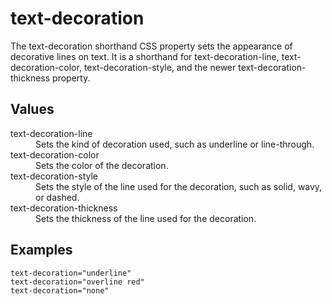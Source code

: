 # text-decoration

The text-decoration shorthand CSS property sets the appearance of decorative lines on text. It is a shorthand for text-decoration-line, text-decoration-color, text-decoration-style, and the newer text-decoration-thickness property.

## Values

<dl>
<dt>text-decoration-line</dt>
<dd>Sets the kind of decoration used, such as underline or line-through.</dd>
<dt>text-decoration-color</dt>
<dd>Sets the color of the decoration.</dd>
<dt>text-decoration-style</dt>
<dd>Sets the style of the line used for the decoration, such as solid, wavy, or dashed.</dd>
<dt>text-decoration-thickness</dt>
<dd>Sets the thickness of the line used for the decoration.</dd>
</dl>

## Examples

```
text-decoration="underline"
text-decoration="overline red"
text-decoration="none"
```
